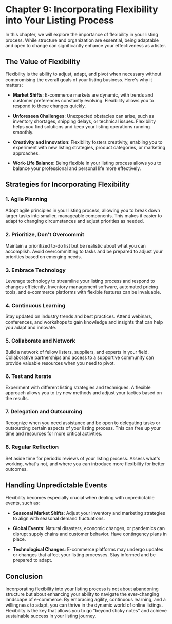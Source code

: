 Chapter 9: Incorporating Flexibility into Your Listing Process
==============================================================

In this chapter, we will explore the importance of flexibility in your listing process. While structure and organization are essential, being adaptable and open to change can significantly enhance your effectiveness as a lister.

The Value of Flexibility
------------------------

Flexibility is the ability to adjust, adapt, and pivot when necessary without compromising the overall goals of your listing business. Here's why it matters:

* **Market Shifts**: E-commerce markets are dynamic, with trends and customer preferences constantly evolving. Flexibility allows you to respond to these changes quickly.

* **Unforeseen Challenges**: Unexpected obstacles can arise, such as inventory shortages, shipping delays, or technical issues. Flexibility helps you find solutions and keep your listing operations running smoothly.

* **Creativity and Innovation**: Flexibility fosters creativity, enabling you to experiment with new listing strategies, product categories, or marketing approaches.

* **Work-Life Balance**: Being flexible in your listing process allows you to balance your professional and personal life more effectively.

Strategies for Incorporating Flexibility
----------------------------------------

### 1. Agile Planning

Adopt agile principles in your listing process, allowing you to break down larger tasks into smaller, manageable components. This makes it easier to adapt to changing circumstances and adjust priorities as needed.

### 2. Prioritize, Don't Overcommit

Maintain a prioritized to-do list but be realistic about what you can accomplish. Avoid overcommitting to tasks and be prepared to adjust your priorities based on emerging needs.

### 3. Embrace Technology

Leverage technology to streamline your listing process and respond to changes efficiently. Inventory management software, automated pricing tools, and e-commerce platforms with flexible features can be invaluable.

### 4. Continuous Learning

Stay updated on industry trends and best practices. Attend webinars, conferences, and workshops to gain knowledge and insights that can help you adapt and innovate.

### 5. Collaborate and Network

Build a network of fellow listers, suppliers, and experts in your field. Collaborative partnerships and access to a supportive community can provide valuable resources when you need to pivot.

### 6. Test and Iterate

Experiment with different listing strategies and techniques. A flexible approach allows you to try new methods and adjust your tactics based on the results.

### 7. Delegation and Outsourcing

Recognize when you need assistance and be open to delegating tasks or outsourcing certain aspects of your listing process. This can free up your time and resources for more critical activities.

### 8. Regular Reflection

Set aside time for periodic reviews of your listing process. Assess what's working, what's not, and where you can introduce more flexibility for better outcomes.

Handling Unpredictable Events
-----------------------------

Flexibility becomes especially crucial when dealing with unpredictable events, such as:

* **Seasonal Market Shifts**: Adjust your inventory and marketing strategies to align with seasonal demand fluctuations.

* **Global Events**: Natural disasters, economic changes, or pandemics can disrupt supply chains and customer behavior. Have contingency plans in place.

* **Technological Changes**: E-commerce platforms may undergo updates or changes that affect your listing processes. Stay informed and be prepared to adapt.

Conclusion
----------

Incorporating flexibility into your listing process is not about abandoning structure but about enhancing your ability to navigate the ever-changing landscape of e-commerce. By embracing agility, continuous learning, and a willingness to adapt, you can thrive in the dynamic world of online listings. Flexibility is the key that allows you to go "beyond sticky notes" and achieve sustainable success in your listing journey.
